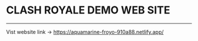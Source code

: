 # CLASH ROYALE DEMO WEB SITE
-----------------------------------
Vist website link -> https://aquamarine-froyo-910a88.netlify.app/
